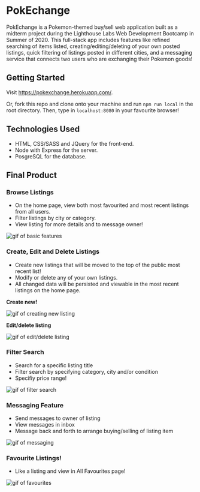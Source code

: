 # PokEchange

PokEchange is a Pokemon-themed buy/sell web application built as a midterm project during the Lighthouse Labs Web Development Bootcamp in Summer of 2020. This full-stack app includes features like refined searching of items listed, creating/editing/deleting of your own posted listings, quick filtering of listings posted in different cities, and a messaging service that connects two users who are exchanging their Pokemon goods!

## Getting Started

Visit https://pokexchange.herokuapp.com/.

Or, fork this repo and clone onto your machine and run `npm run local` in the root directory. Then, type in `localhost:8080` in your favourite browser!

## Technologies Used

* HTML, CSS/SASS and JQuery for the front-end.
* Node with Express for the server.
* PosgreSQL for the database.

## Final Product

### Browse Listings

* On the home page, view both most favourited and most recent listings from all users.
* Filter listings by city or category.
* View listing for more details and to message owner!

![gif of basic features](https://github.com/mgibby91/pokechange/blob/master/img/pokechange-home.gif?raw=true)

### Create, Edit and Delete Listings

* Create new listings that will be moved to the top of the public most recent list!
* Modify or delete any of your own listings.
* All changed data will be persisted and viewable in the most recent listings on the home page.

**Create new!**

![gif of creating new listing](https://github.com/mgibby91/pokechange/blob/master/img/pokechange-newlisting.gif?raw=true)

**Edit/delete listing**

![gif of edit/delete listing](https://github.com/mgibby91/pokechange/blob/master/img/pokechange-editdelete.gif?raw=true)

### Filter Search

* Search for a specific listing title
* Filter search by specifying category, city and/or condition
* Specifiy price range!

![gif of filter search](https://github.com/mgibby91/pokechange/blob/master/img/pokechange-filter-search.gif?raw=true)

### Messaging Feature

* Send messages to owner of listing
* View messages in inbox
* Message back and forth to arrange buying/selling of listing item

![gif of messaging](https://github.com/mgibby91/pokechange/blob/master/img/pokexchange-messaging.gif?raw=true)

### Favourite Listings!

* Like a listing and view in All Favourites page!

![gif of favourites](https://github.com/mgibby91/pokechange/blob/master/img/pokechange-favourites.gif?raw=true)



